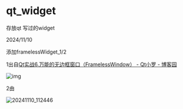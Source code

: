 # qt_widget
存放qt 写过的widget



2024/11/10

添加framelessWidget_1/2

1出自[Qt实战6.万能的无边框窗口（FramelessWindow） - Qt小罗 - 博客园](https://www.cnblogs.com/luoxiang/p/13528745.html)

![img](https://img2020.cnblogs.com/blog/681105/202008/681105-20200819194107607-1352819019.gif)

2由

![20241110_112446](./../../FFOutput/20241110_112446.gif)
